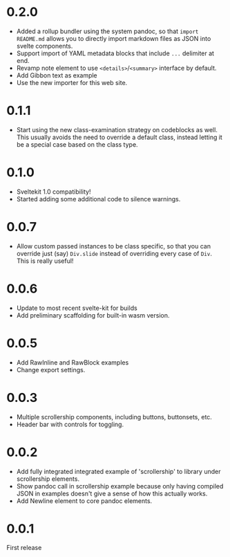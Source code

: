 # 0.2.0

- Added a rollup bundler using the system pandoc, so that `import README.md` allows you to directly import markdown files as JSON into svelte components.
- Support import of YAML metadata blocks that include `...` delimiter at end.
- Revamp note element to use `<details>`/`<summary>` interface by default.
- Add Gibbon text as example
- Use the new importer for this web site.

# 0.1.1

- Start using the new class-examination strategy on codeblocks as well. This usually
  avoids the need to override a default class, instead letting it be a special case based on the class type.

# 0.1.0

- Sveltekit 1.0 compatibility!
- Started adding some additional code to silence warnings.

# 0.0.7

- Allow custom passed instances to be class specific, so that you can override just (say) `Div.slide` instead of
  overriding every case of `Div`. This is really useful!

# 0.0.6

- Update to most recent svelte-kit for builds
- Add preliminary scaffolding for built-in wasm version.

# 0.0.5

- Add RawInline and RawBlock examples
- Change export settings.

# 0.0.3

- Multiple scrollership components, including buttons, buttonsets, etc.
- Header bar with controls for toggling.

# 0.0.2

- Add fully integrated integrated example of 'scrollership' to library under scrollership elements.
- Show pandoc call in scrollership example because only having compiled
  JSON in examples doesn't give a sense of how this actually works.
- Add Newline element to core pandoc elements.

# 0.0.1

First release

